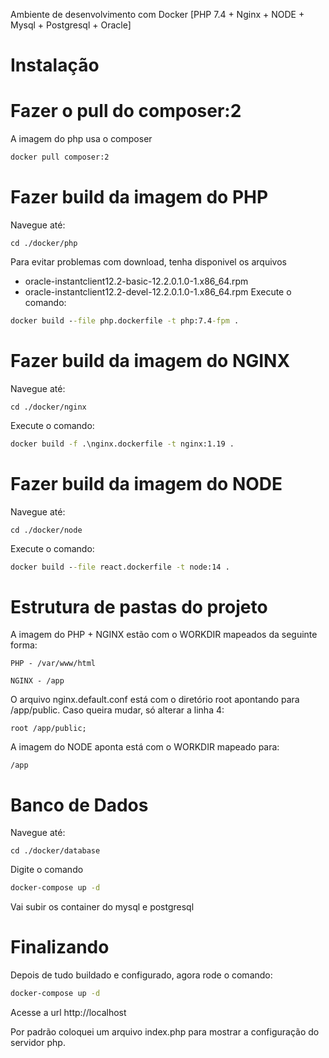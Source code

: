 Ambiente de desenvolvimento com Docker [PHP 7.4 + Nginx + NODE + Mysql + Postgresql + Oracle]

# Instalação

# Fazer o pull do composer:2
A imagem do php usa o composer
```cmd
docker pull composer:2
```

# Fazer build da imagem do PHP
Navegue até:
```
cd ./docker/php
```
Para evitar problemas com download, tenha disponivel os arquivos 
* oracle-instantclient12.2-basic-12.2.0.1.0-1.x86_64.rpm
* oracle-instantclient12.2-devel-12.2.0.1.0-1.x86_64.rpm
Execute o comando:
```cmd
docker build --file php.dockerfile -t php:7.4-fpm .
```

# Fazer build da imagem do NGINX 
Navegue até:
```
cd ./docker/nginx
```
Execute o comando:
```cmd
docker build -f .\nginx.dockerfile -t nginx:1.19 .
```

# Fazer build da imagem do NODE
Navegue até:
```
cd ./docker/node
```
Execute o comando:
```cmd
docker build --file react.dockerfile -t node:14 .
```

# Estrutura de pastas do projeto
A imagem do PHP + NGINX estão com o WORKDIR mapeados da seguinte forma:
```
PHP - /var/www/html
```
```
NGINX - /app
```

O arquivo nginx.default.conf está com o diretório root apontando para /app/public. Caso queira mudar, só alterar a linha 4:
```
root /app/public;
```

A imagem do NODE aponta está com o WORKDIR mapeado para:
```
/app
```

# Banco de Dados
Navegue até:
```
cd ./docker/database
```
Digite o comando
```cmd
docker-compose up -d
```
Vai subir os container do mysql e postgresql


# Finalizando
Depois de tudo buildado e configurado, agora rode o comando:
```cmd
docker-compose up -d
```

Acesse a url http://localhost

Por padrão coloquei um arquivo index.php para mostrar a configuração do servidor php.